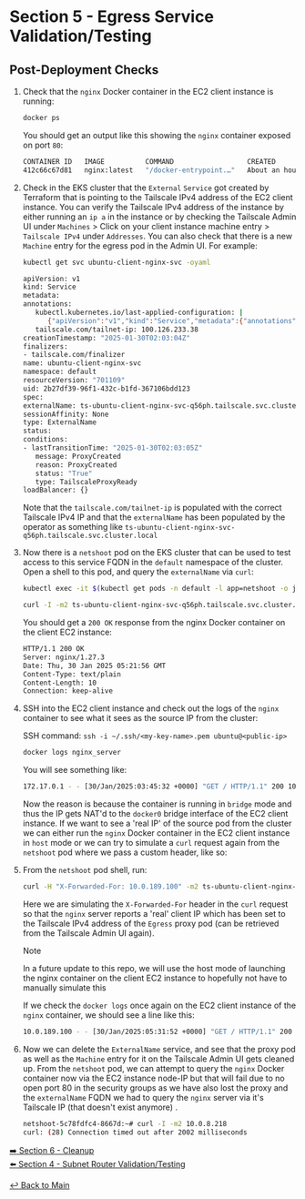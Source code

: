 # Section 5 - Egress Service Validation/Testing

## Post-Deployment Checks

1. Check that the ```nginx``` Docker container in the EC2 client instance is running:
   
   ```bash
   docker ps
   ```

   You should get an output like this showing the `nginx` container exposed on port `80`:

   ```bash
   CONTAINER ID   IMAGE          COMMAND                  CREATED             STATUS             PORTS                NAMES
   412c66c67d81   nginx:latest   "/docker-entrypoint.…"   About an hour ago   Up About an hour   0.0.0.0:80->80/tcp   nginx_server
   ```
   
2. Check in the EKS cluster that the `External` `Service` got created by Terraform that is pointing to the Tailscale IPv4 address of the EC2 client instance. You can verify the Tailscale IPv4 address of the instance by either running an `ip a` in the instance or by checking the Tailscale Admin UI under `Machines` > Click on your client instance machine entry > `Tailscale IPv4` under `Addresses`. You can also check that there is a new `Machine` entry for the egress pod in the Admin UI. For example:

   ```bash
   kubectl get svc ubuntu-client-nginx-svc -oyaml
   ```

   ```bash
   apiVersion: v1
   kind: Service
   metadata:
   annotations:
      kubectl.kubernetes.io/last-applied-configuration: |
         {"apiVersion":"v1","kind":"Service","metadata":{"annotations":{"tailscale.com/tailnet-ip":"100.126.233.38"},"name":"ubuntu-client-nginx-svc","namespace":"default"},"spec":{"externalName":"placeholder","type":"ExternalName"}}
      tailscale.com/tailnet-ip: 100.126.233.38
   creationTimestamp: "2025-01-30T02:03:04Z"
   finalizers:
   - tailscale.com/finalizer
   name: ubuntu-client-nginx-svc
   namespace: default
   resourceVersion: "701109"
   uid: 2b27df39-96f1-432c-b1fd-367106bdd123
   spec:
   externalName: ts-ubuntu-client-nginx-svc-q56ph.tailscale.svc.cluster.local
   sessionAffinity: None
   type: ExternalName
   status:
   conditions:
   - lastTransitionTime: "2025-01-30T02:03:05Z"
      message: ProxyCreated
      reason: ProxyCreated
      status: "True"
      type: TailscaleProxyReady
   loadBalancer: {}
   ```

   Note that the `tailscale.com/tailnet-ip` is populated with the correct Tailscale IPv4 IP and that the `externalName` has been populated by the operator as something like `ts-ubuntu-client-nginx-svc-q56ph.tailscale.svc.cluster.local`

3. Now there is a `netshoot` pod on the EKS cluster that can be used to test access to this service FQDN in the `default` namespace of the cluster. Open a shell to this pod, and query the `externalName` via `curl`:
   
   ```bash
   kubectl exec -it $(kubectl get pods -n default -l app=netshoot -o jsonpath='{.items[0].metadata.name}') -- /bin/bash
   ```

   ```bash
   curl -I -m2 ts-ubuntu-client-nginx-svc-q56ph.tailscale.svc.cluster.local
   ```

   You should get a `200 OK` response from the nginx Docker container on the client EC2 instance:

   ```bash
   HTTP/1.1 200 OK
   Server: nginx/1.27.3
   Date: Thu, 30 Jan 2025 05:21:56 GMT
   Content-Type: text/plain
   Content-Length: 10
   Connection: keep-alive
   ```

4. SSH into the EC2 client instance and check out the logs of the `nginx` container to see what it sees as the source IP from the cluster:

   SSH command: `ssh -i ~/.ssh/<my-key-name>.pem ubuntu@<public-ip>`
   
   ```bash
   docker logs nginx_server
   ```

   You will see something like:

   ```bash
   172.17.0.1 - - [30/Jan/2025:03:45:32 +0000] "GET / HTTP/1.1" 200 10 "-" "curl/8.7.1"
   ```

   Now the reason is because the container is running in `bridge` mode and thus the IP gets NAT'd to the `docker0` bridge interface of the EC2 client instance. If we want to see a 'real IP' of the source pod from the cluster we can either run the `nginx` Docker container in the EC2 client instance in `host` mode or we can try to simulate a `curl` request again from the `netshoot` pod where we pass a custom header, like so:

5. From the `netshoot` pod shell, run:

   ```bash
   curl -H "X-Forwarded-For: 10.0.189.100" -m2 ts-ubuntu-client-nginx-svc-q56ph.tailscale.svc.cluster.local
   ```

   Here we are simulating the `X-Forwarded-For` header in the `curl` request so that the `nginx` server reports a 'real' client IP which has been set to the Tailscale IPv4 address of the `Egress` proxy pod (can be retrieved from the Tailscale Admin UI again). 

   > [!NOTE]
   > In a future update to this repo, we will use the host mode of launching the nginx container on the client EC2 instance to hopefully not have to manually simulate this

   If we check the `docker logs`  once again on the EC2 client instance of the `nginx` container, we should see a line like this:

   ```bash
   10.0.189.100 - - [30/Jan/2025:05:31:52 +0000] "GET / HTTP/1.1" 200 10 "-" "curl/8.7.1"
   ```

6. Now we can delete the `ExternalName` service, and see that the proxy pod as well as the `Machine` entry for it on the Tailscale Admin UI gets cleaned up.
   From the `netshoot` pod, we can attempt to query the `nginx` Docker container now via the EC2 instance node-IP but that will fail due to no open port 80 in the security groups as we have also lost the proxy and the `externalName` FQDN we had to query the `nginx` server via it's Tailscale IP (that doesn't exist anymore) .

   ```bash
   netshoot-5c78fdfc4-8667d:~# curl -I -m2 10.0.8.218
   curl: (28) Connection timed out after 2002 milliseconds
   ```

[:arrow_right: Section 6 - Cleanup](section-6-cleanup.md)  
[:arrow_left: Section 4 - Subnet Router Validation/Testing](section-4-sr-validation.md)

[:leftwards_arrow_with_hook: Back to Main](../README.md)